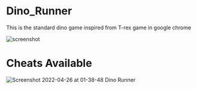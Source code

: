 # Dino_Runner
This is the standard dino game inspired from T-rex game in google chrome


![screenshot](https://user-images.githubusercontent.com/87312799/165258943-223093d9-a3f7-4456-9e7b-b29836ed8fea.gif)

# Cheats Available

![Screenshot 2022-04-26 at 01-38-48 Dino Runner](https://user-images.githubusercontent.com/87312799/165259177-e034dce9-4c64-4ba7-9019-a0ebdacdb789.png)
